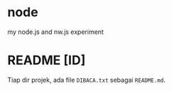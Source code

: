# node
my node.js and nw.js experiment

# README [ID]
Tiap dir projek, ada file `DIBACA.txt` sebagai `README.md`.
